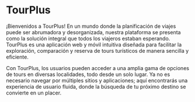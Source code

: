 # TourPlus

¡Bienvenidos a TourPlus! En un mundo donde la planificación de viajes puede ser abrumadora y desorganizada, nuestra
plataforma se presenta como la solución integral que todos los viajeros estaban esperando. TourPlus es una aplicación
web y móvil intuitiva diseñada para facilitar la exploración, comparación y reserva de tours turísticos de manera
sencilla y eficiente.

Con TourPlus, los usuarios pueden acceder a una amplia gama de opciones de tours en diversas localidades, todo desde un
solo lugar. Ya no es necesario navegar por múltiples sitios y aplicaciones; aquí encontrarás una experiencia de usuario
fluida, donde la búsqueda de tu próximo destino se convierte en un placer.





